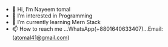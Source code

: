 - 👋 Hi, I’m Nayeem tomal
- 👀 I’m interested in Programming
- 🌱 I’m currently learning Mern Stack
- 📫 How to reach me ...WhatsApp(+8801640633407)...Email:(atomal41@gmail.com)
